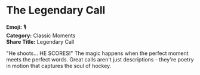 # The Legendary Call

**Emoji:** 🎙️  
**Category:** Classic Moments  
**Share Title:** Legendary Call

"He shoots... HE SCORES!" The magic happens when the perfect moment meets the perfect words. Great calls aren't just descriptions - they're poetry in motion that captures the soul of hockey.
